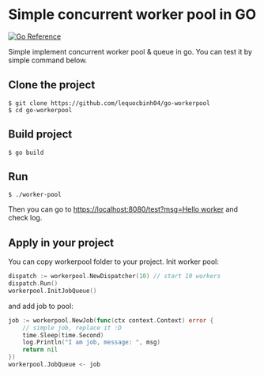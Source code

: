 # Simple concurrent worker pool in GO

[![Go Reference](https://pkg.go.dev/badge/golang.org/x/example.svg)](https://go.dev/)

Simple implement concurrent worker pool & queue in go. You can test it by simple command below.

## Clone the project

```
$ git clone https://github.com/lequocbinh04/go-workerpool
$ cd go-workerpool
```
## Build project

```
$ go build
```

## Run
```
$ ./worker-pool
```

Then you can go to [https://localhost:8080/test?msg=Hello worker](https://localhost:8080/test?msg=Hello%20worker) and check log. 

## Apply in your project
You can copy workerpool folder to your project. Init worker pool:
````go
dispatch := workerpool.NewDispatcher(10) // start 10 workers
dispatch.Run()
workerpool.InitJobQueue()
````

and add job to pool:
```go
job := workerpool.NewJob(func(ctx context.Context) error {
	// simple job, replace it :D
    time.Sleep(time.Second)
    log.Println("I am job, message: ", msg)
    return nil
})
workerpool.JobQueue <- job
```

